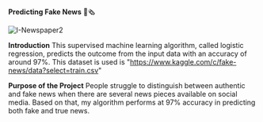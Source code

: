 **Predicting Fake News** 📑🗞️

![I-Newspaper2](https://github.com/janviiyadavv/Fake-News-Prediction-/assets/112768387/8cbb5b1a-5c33-4f12-bc90-0bb94d486606)


**Introduction**
This supervised machine learning algorithm, called logistic regression, predicts the outcome from the input data with an accuracy of around 97%. This dataset is used is "https://www.kaggle.com/c/fake-news/data?select=train.csv"

**Purpose of the Project**
People struggle to distinguish between authentic and fake news when there are several news pieces available on social media. Based on that, my algorithm performs at 97% accuracy in predicting both fake and true news.
